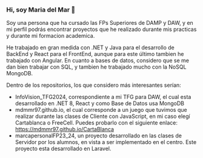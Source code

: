 ### Hi, soy Maria del Mar 👋

Soy una persona que ha cursado las FPs Superiores de DAMP y DAW, y en mi perfil podrás encontrar proyectos que he realizado durante mis practicas y durante mi formacion academica.

He trabajado en gran medida con .NET y Java para el desarrollo de BackEnd y React para el FrontEnd, aunque para este último tambien he trabajado con Angular. En cuanto a bases de datos, considero que se me dan bien trabajar con SQL, y tambien he trabajado mucho con la NoSQL MongoDB.

Dentro de los repositorios, los que considero más interesantes serían:
- InfoVision_TFG2024, correspondiente a mi TFG para DAW, el cual esta desarrollado en .NET 8, React y como Base de Datos usa MongoDB
- mdmmr97.github.io, el cual corresponde a un juego que tuvimos que realizar durante las clases de Cliente con JavaScript, en mi caso elegí Cartablanca o FreeCell.
Puedes probarlo con el siguiente enlace: https://mdmmr97.github.io/CartaBlanca
- marcapersonalFP23_24, un proyecto desarrollado en las clases de Servidor por los alumnos, en vista a ser implementado en el centro. Este proyecto esta desarrollado en Laravel.

